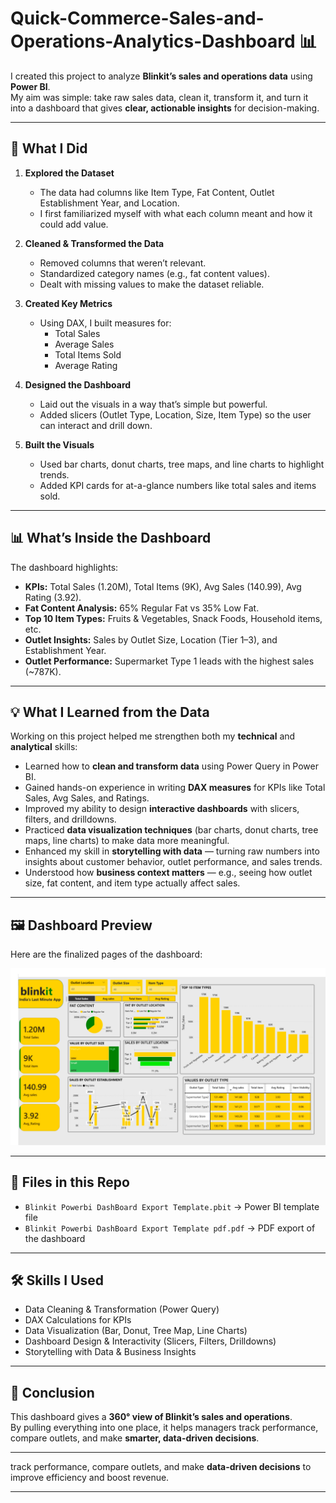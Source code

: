 # Quick-Commerce-Sales-and-Operations-Analytics-Dashboard 📊  

I created this project to analyze **Blinkit’s sales and operations data** using **Power BI**.  
My aim was simple: take raw sales data, clean it, transform it, and turn it into a dashboard that gives **clear, actionable insights** for decision-making.  

---

## 🔨 What I Did  

1. **Explored the Dataset**  
   - The data had columns like Item Type, Fat Content, Outlet Establishment Year, and Location.  
   - I first familiarized myself with what each column meant and how it could add value.  

2. **Cleaned & Transformed the Data**  
   - Removed columns that weren’t relevant.  
   - Standardized category names (e.g., fat content values).  
   - Dealt with missing values to make the dataset reliable.  

3. **Created Key Metrics**  
   - Using DAX, I built measures for:  
     - Total Sales  
     - Average Sales  
     - Total Items Sold  
     - Average Rating  

4. **Designed the Dashboard**  
   - Laid out the visuals in a way that’s simple but powerful.  
   - Added slicers (Outlet Type, Location, Size, Item Type) so the user can interact and drill down.  

5. **Built the Visuals**  
   - Used bar charts, donut charts, tree maps, and line charts to highlight trends.  
   - Added KPI cards for at-a-glance numbers like total sales and items sold.  

---

## 📊 What’s Inside the Dashboard  

The dashboard highlights:  
- **KPIs:** Total Sales (1.20M), Total Items (9K), Avg Sales (140.99), Avg Rating (3.92).  
- **Fat Content Analysis:** 65% Regular Fat vs 35% Low Fat.  
- **Top 10 Item Types:** Fruits & Vegetables, Snack Foods, Household items, etc.  
- **Outlet Insights:** Sales by Outlet Size, Location (Tier 1–3), and Establishment Year.  
- **Outlet Performance:** Supermarket Type 1 leads with the highest sales (~787K).  

---

## 💡 What I Learned from the Data  

Working on this project helped me strengthen both my **technical** and **analytical** skills:  

- Learned how to **clean and transform data** using Power Query in Power BI.  
- Gained hands-on experience in writing **DAX measures** for KPIs like Total Sales, Avg Sales, and Ratings.  
- Improved my ability to design **interactive dashboards** with slicers, filters, and drilldowns.  
- Practiced **data visualization techniques** (bar charts, donut charts, tree maps, line charts) to make data more meaningful.  
- Enhanced my skill in **storytelling with data** — turning raw numbers into insights about customer behavior, outlet performance, and sales trends.  
- Understood how **business context matters** — e.g., seeing how outlet size, fat content, and item type actually affect sales.    

---

## 🖼️ Dashboard Preview  

Here are the finalized pages of the dashboard:

![Dashboard Preview](dashboard_images/blinkit_dashboard.png)
 
---

## 📂 Files in this Repo  

- `Blinkit Powerbi DashBoard Export Template.pbit` → Power BI template file  
- `Blinkit Powerbi DashBoard Export Template pdf.pdf` → PDF export of the dashboard    

---

## 🛠️ Skills I Used  

- Data Cleaning & Transformation (Power Query)  
- DAX Calculations for KPIs  
- Data Visualization (Bar, Donut, Tree Map, Line Charts)  
- Dashboard Design & Interactivity (Slicers, Filters, Drilldowns)  
- Storytelling with Data & Business Insights  

---

## 🚀 Conclusion  

This dashboard gives a **360° view of Blinkit’s sales and operations**.  
By pulling everything into one place, it helps managers track performance, compare outlets, and make **smarter, data-driven decisions**.  

---
track performance, compare outlets, and make **data-driven decisions** to improve efficiency and boost revenue.  

---
